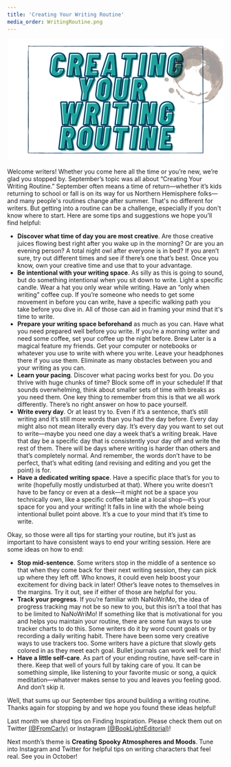 ```yaml
---
title: 'Creating Your Writing Routine'
media_order: WritingRoutine.png
---
```


!["Creating Your Writing Routine"](WritingRoutine.png)

Welcome writers! Whether you come here all the time or you’re new, we’re glad you stopped by. September’s topic was all about “Creating Your Writing Routine.” September often means a time of return—whether it’s kids returning to school or fall is on its way for us Northern Hemisphere folks—and many people's routines change after summer. That's no different for writers. But getting into a routine can be a challenge, especially if you don't know where to start. Here are some tips and suggestions we hope you’ll find helpful:
* **Discover what time of day you are most creative**. Are those creative juices flowing best right after you wake up in the morning? Or are you an evening person? A total night owl after everyone is in bed? If you aren’t sure, try out different times and see if there’s one that’s best. Once you know, own your creative time and use that to your advantage.
* **Be intentional with your writing space**. As silly as this is going to sound, but do something intentional when you sit down to write. Light a specific candle. Wear a hat you only wear while writing. Have an “only when writing” coffee cup. If you’re someone who needs to get some movement in before you can write, have a specific walking path you take before you dive in. All of those can aid in framing your mind that it's time to write.
* **Prepare your writing space beforehand** as much as you can. Have what you need prepared well before you write. If you’re a morning writer and need some coffee, set your coffee up the night before. Brew Later is a magical feature my friends. Get your computer or notebooks or whatever you use to write with where you write. Leave your headphones there if you use them. Eliminate as many obstacles between you and your writing as you can.
* **Learn your pacing**. Discover what pacing works best for you. Do you thrive with huge chunks of time? Block some off in your schedule! If that sounds overwhelming, think about smaller sets of time with breaks as you need them. One key thing to remember from this is that we all work differently. There’s no right answer on how to pace yourself.
* **Write every day**. Or at least try to. Even if it’s a sentence, that’s still writing and it’s still more words than you had the day before. Every day might also not mean literally every day. It’s every day you want to set out to write—maybe you need one day a week that’s a writing break. Have that day be a specific day that is consistently your day off and write the rest of them. There will be days where writing is harder than others and that’s completely normal. And remember, the words don’t have to be perfect, that’s what editing (and revising and editing and you get the point) is for.
* **Have a dedicated writing space**. Have a specific place that’s for you to write (hopefully mostly undisturbed at that). Where you write doesn’t have to be fancy or even at a desk—it might not be a space you technically own, like a specific coffee table at a local shop—it’s your space for you and your writing! It falls in line with the whole being intentional bullet point above. It’s a cue to your mind that it’s time to write.

Okay, so those were all tips for starting your routine, but it’s just as important to have consistent ways to end your writing session. Here are some ideas on how to end:
* **Stop mid-sentence**. Some writers stop in the middle of a sentence so that when they come back for their next writing session, they can pick up where they left off. Who knows, it could even help boost your excitement for diving back in later! Other’s leave notes to themselves in the margins. Try it out, see if either of those are helpful for you.
* **Track your progress**. If you’re familiar with NaNoWriMo, the idea of progress tracking may not be so new to you, but this isn’t a tool that has to be limited to NaNoWriMo! If something like that is motivational for you and helps you maintain your routine, there are some fun ways to use tracker charts to do this. Some writers do it by word count goals or by recording a daily writing habit. There have been some very creative ways to use trackers too. Some writers have a picture that slowly gets colored in as they meet each goal. Bullet journals can work well for this!
* **Have a little self-care**. As part of your ending routine, have self-care in there. Keep that well of yours full by taking care of you. It can be something simple, like listening to your favorite music or song, a quick meditation—whatever makes sense to you and leaves you feeling good. And don’t skip it.

Well, that sums up our September tips around building a writing routine. Thanks again for stopping by and we hope you found these ideas helpful! 

Last month we shared tips on Finding Inspiration. Please check them out on Twitter [(@FromCarly)](https://twitter.com/FromCarly?target=_blank)  or Instagram [(@BookLightEditorial)](https://www.instagram.com/booklighteditorial?target=_blank)! 

Next month’s theme is **Creating Spooky Atmospheres and Moods**. Tune into Instagram and Twitter for helpful tips on writing characters that feel real. See you in October!